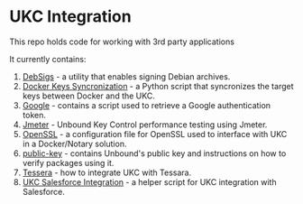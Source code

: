 # UKC Integration
This repo holds code for working with 3rd party applications

It currently contains:
1. [DebSigs](./DebSigs) - a utility that enables signing Debian archives.
1. [Docker Keys Syncronization](./Docker-Sync) - a Python script that syncronizes the target keys between Docker and the UKC.
1. [Google](./Google) - contains a script used to retrieve a Google authentication token.
1. [Jmeter](./Jmeter) - Unbound Key Control performance testing using Jmeter.
1. [OpenSSL](./OpenSSL) - a configuration file for OpenSSL used to interface with UKC in a Docker/Notary solution.
1. [public-key](./public-key) - contains Unbound's public key and instructions on how to verify packages using it.
1. [Tessera](./Tessera) - how to integrate UKC with Tessara.
1. [UKC Salesforce Integration](./UKC-Salesforce-Integration) - a helper script for UKC integration with Salesforce.
